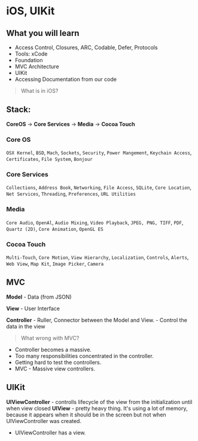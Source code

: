 # iOS, UIKit

## What you will learn

- Access Control, Closures, ARC, Codable, Defer, Protocols
- Tools: xCode
- Foundation
- MVC Architecture
- UIKit
- Accessing Documentation from our code

> What is in iOS?

## Stack:
**CoreOS** -> **Core Services** -> **Media** -> **Cocoa Touch**

### Core OS

`OSX Kernel`, `BSD`, `Mach`, `Sockets`, `Security`, `Power Mangement`, `Keychain Access`, `Certificates`, `File System`, `Bonjour`

### Core Services

`Collections`, `Address Book`, `Networking`, `File Access`, `SQLite`, `Core Location`, `Net Services`, `Threading`, `Preferences`, `URL Utilities`

### Media

`Core Audio`, `OpenAl`, `Audio Mixing`, `Video Playback`, `JPEG, PNG, TIFF`, `PDF`, `Quartz (2D)`, `Core Animation`, `OpenGL ES`

### Cocoa Touch
`Multi-Touch`, `Core Motion`, `View Hierarchy`, `Localization`, `Controls`, `Alerts`, `Web View`, `Map Kit`, `Image Picker`, `Camera`

## MVC

**Model** - Data (from JSON)

**View** - User Interface

**Controller** - Ruller, Connector between the Model and View.
            - Control the data in the view

> What wrong with MVC?

- Controller becomes a massive.
- Too many responsibilities concentrated in the controller.
- Getting hard to test the controllers.
- MVC - Massive view controllers.

## UIKit

**UIViewController** - controlls lifecycle of the view from the initialization until when view closed
**UIView**           - pretty heavy thing. It's using a lot of memory, because it appears when it should be in the screen but not when UIViewController was created.

- UIViewController has a view.
